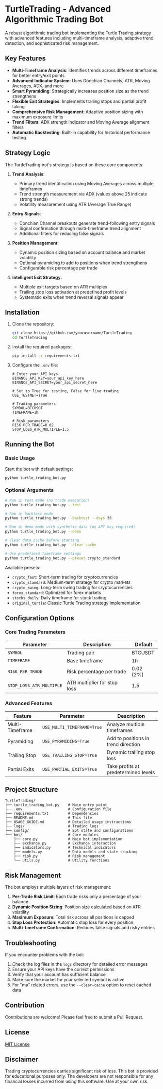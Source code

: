 # TurtleTrading - Advanced Algorithmic Trading Bot

A robust algorithmic trading bot implementing the Turtle Trading strategy with advanced features including multi-timeframe analysis, adaptive trend detection, and sophisticated risk management.

## Key Features

- **Multi-Timeframe Analysis**: Identifies trends across different timeframes for better entry/exit points
- **Advanced Indicator System**: Uses Donchian Channels, ATR, Moving Averages, ADX, and more
- **Smart Pyramiding**: Strategically increases position size as the trend strengthens
- **Flexible Exit Strategies**: Implements trailing stops and partial profit taking
- **Comprehensive Risk Management**: Adaptive position sizing with maximum exposure limits
- **Trend Filters**: ADX strength indicator and Moving Average alignment filters
- **Automatic Backtesting**: Built-in capability for historical performance testing

## Strategy Logic

The TurtleTrading bot's strategy is based on these core components:

1. **Trend Analysis**:
   - Primary trend identification using Moving Averages across multiple timeframes
   - Trend strength measurement via ADX (values above 25 indicate strong trends)
   - Volatility measurement using ATR (Average True Range)

2. **Entry Signals**:
   - Donchian Channel breakouts generate trend-following entry signals
   - Signal confirmation through multi-timeframe trend alignment
   - Additional filters for reducing false signals

3. **Position Management**:
   - Dynamic position sizing based on account balance and market volatility
   - Optional pyramiding to add to positions when trend strengthens
   - Configurable risk percentage per trade

4. **Intelligent Exit Strategy**:
   - Multiple exit targets based on ATR multiples
   - Trailing stop loss activation at predefined profit levels
   - Systematic exits when trend reversal signals appear

## Installation

1. Clone the repository:
   ```bash
   git clone https://github.com/yourusername/TurtleTrading
   cd TurtleTrading
   ```

2. Install the required packages:
   ```bash
   pip install -r requirements.txt
   ```

3. Configure the `.env` file:
   ```
   # Enter your API keys
   BINANCE_API_KEY=your_api_key_here
   BINANCE_API_SECRET=your_api_secret_here
   
   # Set to True for testing, False for live trading
   USE_TESTNET=True
   
   # Trading parameters
   SYMBOL=BTCUSDT
   TIMEFRAME=1h
   
   # Risk parameters
   RISK_PER_TRADE=0.02
   STOP_LOSS_ATR_MULTIPLE=1.5
   ```

## Running the Bot

### Basic Usage

Start the bot with default settings:

```bash
python turtle_trading_bot.py
```

### Optional Arguments

```bash
# Run in test mode (no trade execution)
python turtle_trading_bot.py --test

# Run in backtest mode
python turtle_trading_bot.py --backtest --days 30

# Run in demo mode with synthetic data (no API key required)
python turtle_trading_bot.py --demo

# Clear data cache before starting
python turtle_trading_bot.py --clear-cache

# Use predefined timeframe settings
python turtle_trading_bot.py --preset crypto_standard
```

Available presets:
- `crypto_fast`: Short-term trading for cryptocurrencies
- `crypto_standard`: Medium-term strategy for crypto markets
- `crypto_swing`: Long-term swing trading for cryptocurrencies
- `forex_standard`: Optimized for forex markets
- `stocks_daily`: Daily timeframe for stock trading
- `original_turtle`: Classic Turtle Trading strategy implementation

## Configuration Options

### Core Trading Parameters

| Parameter | Description | Default |
|-----------|-------------|---------|
| `SYMBOL` | Trading pair | BTCUSDT |
| `TIMEFRAME` | Base timeframe | 1h |
| `RISK_PER_TRADE` | Risk percentage per trade | 0.02 (2%) |
| `STOP_LOSS_ATR_MULTIPLE` | ATR multiplier for stop loss | 1.5 |

### Advanced Features

| Feature | Parameter | Description |
|---------|-----------|-------------|
| Multi-Timeframe | `USE_MULTI_TIMEFRAME=True` | Analyze multiple timeframes |
| Pyramiding | `USE_PYRAMIDING=True` | Add to positions in trend direction |
| Trailing Stop | `USE_TRAILING_STOP=True` | Dynamic trailing stop loss |
| Partial Exits | `USE_PARTIAL_EXITS=True` | Take profits at predetermined levels |

## Project Structure

```
TurtleTrading/
├── turtle_trading_bot.py    # Main entry point
├── .env                     # Configuration file
├── requirements.txt         # Dependencies
├── README.md                # This file
├── USAGE_GUIDE.md           # Detailed usage instructions
├── logs/                    # Trading logs
├── config/                  # Bot state and configurations
└── bot/                     # Core modules
    ├── core.py              # Main bot implementation
    ├── exchange.py          # Exchange interaction
    ├── indicators.py        # Technical indicators
    ├── models.py            # Data models and state tracking
    ├── risk.py              # Risk management
    └── utils.py             # Utility functions
```

## Risk Management

The bot employs multiple layers of risk management:

1. **Per-Trade Risk Limit**: Each trade risks only a percentage of your balance
2. **Dynamic Position Sizing**: Position size calculated based on ATR volatility
3. **Maximum Exposure**: Total risk across all positions is capped
4. **Stop Loss Protection**: Automatic stop loss for every position
5. **Multi-timeframe Confirmation**: Reduces false signals and risky entries

## Troubleshooting

If you encounter problems with the bot:

1. Check the log files in the `logs` directory for detailed error messages
2. Ensure your API keys have the correct permissions
3. Verify that your account has sufficient balance
4. Make sure the market for your selected symbol is active
5. For "ma" related errors, use the `--clear-cache` option to reset cached data

## Contribution

Contributions are welcome! Please feel free to submit a Pull Request.

## License

[MIT License](LICENSE)

## Disclaimer

Trading cryptocurrencies carries significant risk of loss. This bot is provided for educational purposes only. The developers are not responsible for any financial losses incurred from using this software. Use at your own risk.